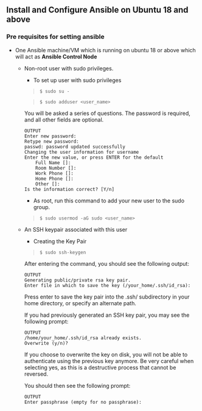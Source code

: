 ## Install and Configure Ansible on Ubuntu 18 and above

### Pre requisites for setting ansible

- One Ansible machine/VM which is running on ubuntu 18 or above which will act as **Ansible Control Node**
  - Non-root user with sudo privileges.
    - To set up user with sudo privileges
    
    > `$ sudo su -`
    
    > `$ sudo adduser <user_name>`
    
    You will be asked a series of questions. The password is required, and all other fields are optional.
    ```
    OUTPUT
    Enter new password: 
    Retype new password: 
    passwd: password updated successfully
    Changing the user information for username
    Enter the new value, or press ENTER for the default
	    Full Name []: 
	    Room Number []: 
	    Work Phone []: 
	    Home Phone []: 
	    Other []: 
    Is the information correct? [Y/n] 
    ```
    - As root, run this command to add your new user to the sudo group.
    
    > `$ sudo usermod -aG sudo <user_name> `
 
  - An SSH keypair associated with this user
    - Creating the Key Pair
    > `$ sudo ssh-keygen`
    
    After entering the command, you should see the following output:
    ```
    OUTPUT
    Generating public/private rsa key pair.
    Enter file in which to save the key (/your_home/.ssh/id_rsa):
    ```
    Press enter to save the key pair into the .ssh/ subdirectory in your home directory, or specify an alternate path.
    
    If you had previously generated an SSH key pair, you may see the following prompt:
    ```
    OUTPUT
    /home/your_home/.ssh/id_rsa already exists.
    Overwrite (y/n)?
    ```
    If you choose to overwrite the key on disk, you will not be able to authenticate using the previous key anymore. Be very careful when selecting yes, as this is a destructive process that cannot be reversed.

    You should then see the following prompt:
    ```
    OUTPUT
    Enter passphrase (empty for no passphrase):
    ```
    
    
    

    
    
